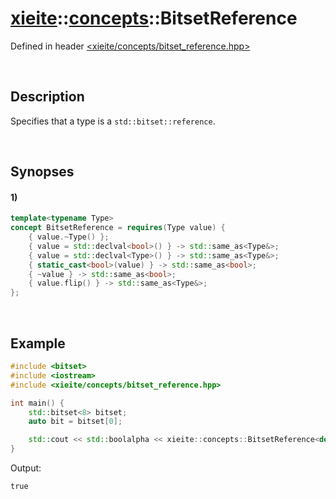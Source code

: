 # [xieite](../../xieite.md)\:\:[concepts](../../concepts.md)\:\:BitsetReference
Defined in header [<xieite/concepts/bitset_reference.hpp>](../../../include/xieite/concepts/bitset_reference.hpp)

&nbsp;

## Description
Specifies that a type is a `std::bitset::reference`.

&nbsp;

## Synopses
#### 1)
```cpp
template<typename Type>
concept BitsetReference = requires(Type value) {
    { value.~Type() };
    { value = std::declval<bool>() } -> std::same_as<Type&>;
    { value = std::declval<Type>() } -> std::same_as<Type&>;
    { static_cast<bool>(value) } -> std::same_as<bool>;
    { ~value } -> std::same_as<bool>;
    { value.flip() } -> std::same_as<Type&>;
};
```

&nbsp;

## Example
```cpp
#include <bitset>
#include <iostream>
#include <xieite/concepts/bitset_reference.hpp>

int main() {
    std::bitset<8> bitset;
    auto bit = bitset[0];

    std::cout << std::boolalpha << xieite::concepts::BitsetReference<decltype(bit)> << '\n';
}
```
Output:
```
true
```
